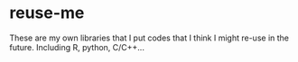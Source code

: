 reuse-me
========

These are my own libraries that I put codes that I think I might re-use in the future. Including R, python, C/C++... 
